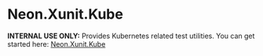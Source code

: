 ﻿Neon.Xunit.Kube
===============

**INTERNAL USE ONLY:** Provides Kubernetes related test utilities.  You can get started here: [Neon.Xunit.Kube](https://doc.neonkube.com/N_Neon_Xunit_Kube.htm)
